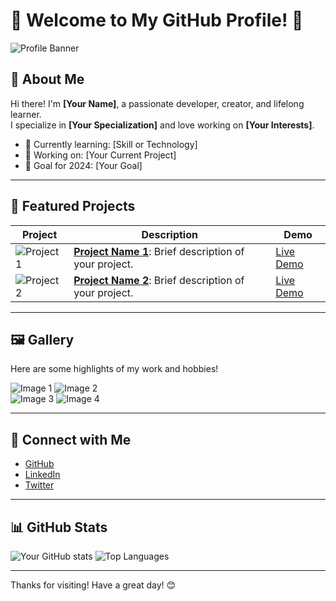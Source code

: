 # 🌟 Welcome to My GitHub Profile! 🌟

![Profile Banner](https://i.giphy.com/media/v1.Y2lkPTc5MGI3NjExOHZwNjhhMGNsY3FqaDdudnI2bzNjdWdnYzJocTRrN2gxc3o5OGxuNCZlcD12MV9pbnRlcm5hbF9naWZfYnlfaWQmY3Q9Zw/U4FkC2VqpeNRHjTDQ5/giphy-downsized-large.gif)
## 👋 About Me
Hi there! I'm **[Your Name]**, a passionate developer, creator, and lifelong learner.  
I specialize in **[Your Specialization]** and love working on **[Your Interests]**.

- 🌱 Currently learning: [Skill or Technology]
- 🔭 Working on: [Your Current Project]
- 🎯 Goal for 2024: [Your Goal]

---

## 📸 Featured Projects
| Project | Description | Demo |
|---------|-------------|------|
| ![Project 1](https://via.placeholder.com/150) | **[Project Name 1](#)**: Brief description of your project. | [Live Demo](#) |
| ![Project 2](https://via.placeholder.com/150) | **[Project Name 2](#)**: Brief description of your project. | [Live Demo](#) |

---

## 🖼️ Gallery
Here are some highlights of my work and hobbies!

![Image 1](https://via.placeholder.com/200x200?text=Image+1) ![Image 2](https://via.placeholder.com/200x200?text=Image+2)  
![Image 3](https://via.placeholder.com/200x200?text=Image+3) ![Image 4](https://via.placeholder.com/200x200?text=Image+4)

---

## 🔗 Connect with Me
- [GitHub](https://github.com/yourusername)
- [LinkedIn](https://linkedin.com/in/yourprofile)
- [Twitter](https://twitter.com/yourhandle)

---

## 📊 GitHub Stats
![Your GitHub stats](https://github-readme-stats.vercel.app/api?username=yourusername&show_icons=true&theme=radical)
![Top Languages](https://github-readme-stats.vercel.app/api/top-langs/?username=yourusername&layout=compact&theme=radical)

---

Thanks for visiting! Have a great day! 😊
